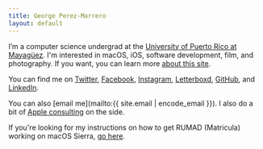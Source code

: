 ```yaml
---
title: George Perez-Marrero
layout: default
---
```


I’m a computer science undergrad at the [University of Puerto Rico at Mayagüez](http://math.uprm.edu/). I'm interested in macOS, iOS, software development, film, and photography. If you want, you can learn more [about this site](/about/).

You can find me on [Twitter](https://twitter.com/georgeperez/), [Facebook](https://facebook.com/georgeperezmarrero/), [Instagram](https://instagram.com/georgeperez/), [Letterboxd](https://letterboxd.com/georgeperez/), [GitHub](https://github.com/georgeperez/), and [LinkedIn](https://linkedin.com/in/georgeperezmarrero/).

You can also [email me](mailto:{{ site.email | encode_email }}). I also do a bit of [Apple consulting](/consulting/) on the side.

If you're looking for my instructions on how to get RUMAD (Matricula) working on macOS Sierra, [go here](/matricula/).
